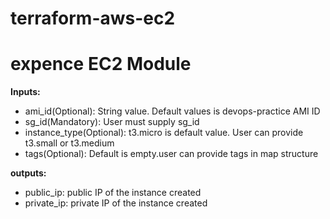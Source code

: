 # terraform-aws-ec2
# expence   EC2 Module

**Inputs:**
* ami_id(Optional): String value. Default values is devops-practice AMI ID
* sg_id(Mandatory): User must supply sg_id
* instance_type(Optional): t3.micro is default value. User can provide t3.small or t3.medium
* tags(Optional): Default is empty.user can provide tags in map structure


**outputs:**
* public_ip: public IP of the instance created
* private_ip: private IP of the instance created
